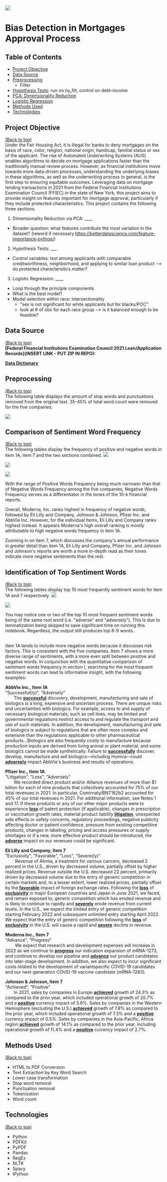 # 
<img src="https://www.vidyard.com/media/real-estate-video-marketing-1920x1080-1.jpg">

# Bias Detection in Mortgages Approval Process

## Table of Contents
- [Project Objective](#project-objective)
- [Data Source](#data-source) 
- [Preprocessing](#preprocessing) 
    - Filter
- [Hypothesis Tests](#hypothesis-tests): run on ny_filt, control on debt-income
- [PCA: Dimensionality Reduction](#pca-dimensionality-reduction)  
- [Logistic Regression](#logistic-regression)  
- [Methods Used](#methods-used)
- [Technologies](#technologies)

## Project Objective
[(Back to top)](#table-of-contents)
<br>
Under the Fair Housing Act, it is illegal for banks to deny mortgages on the basis of race, color, religion, national origin, handicap, familial status or sex of the applicant. The rise of Automated Underwriting Systems (AUS) enables algorithms to decide on mortgage applications faster than the traditionally manual review process. However, as financial institutions move towards more data-driven processes, understanding the underlying biases in these algorithms, as well as the underwriting process in general, is the first step to ensuring equitable outcomes. Leveraging data on mortgage lending transactions in 2021 from the Federal Financial Institutions Examination Council (FFIEC) in the state of New York, this project aims to provide insight on 
features important for mortgage approval, particularly if they include protected characteristics. This project contains the following three sections. 

1. Dimensionality Reduction via PCA: ____ <br>
- Broader question: what features contribute the most variation in the dataset? (reword if necessary https://betterdatascience.com/feature-importance-python/)

2. Hypothesis Tests: ___ <br>
- Control variables: test among applicants with comparable creditworthiness, neighborhood, and applying to similar loan product --> do protected characteristics matter? 



3. Logistic Regression: ____ <br>
- Loop through the principle components 
- What is the best model? 
- Model selection within race: intersectionality
    - "sex is not significant for white applicants but for blacks/POC"
    - look at # of obs for each race group --> is it balanced enough to be feasible? 


## Data Source
[(Back to top)](#table-of-contents)
<br>
**[Federal Financial Institutions Examination Council 2021 Loan/Application Records](INSERT LINK - PUT ZIP IN REPO):** <br>

**[Data Dictionary](https://ffiec.cfpb.gov/documentation/2021/lar-data-fields)** <br>

## Preprocessing
[(Back to top)](#table-of-contents)
<br>
The following table displays the amount of stop words and punctuations removed from the original text. 35-45% of total word count were removed for the five companies. 

  <img src="https://github.com/jchen9619/Sentiment-Analysis-for-SEC-10-k-Reports/blob/main/img/stopwords.png" />
</p>

## Comparison of Sentiment Word Frequency
[(Back to top)](#table-of-contents)
<br>
The following tables display the frequency of positive and negative words in item 1A, item 7 and the two sections combined. 
  <img src="https://github.com/jchen9619/Sentiment-Analysis-for-SEC-10-k-Reports/blob/main/img/1afreq.png" />
</p>
  <img src="https://github.com/jchen9619/Sentiment-Analysis-for-SEC-10-k-Reports/blob/main/img/7freq.png" />
</p>
  <img src="https://github.com/jchen9619/Sentiment-Analysis-for-SEC-10-k-Reports/blob/main/img/totalfreq.png" />
</p>
With the range of Positive Words Frequency being much narrower than that of Negative Words Frequency among the five companies, Negative Words Frequency serves as a differentiator in the tones of the 10-k financial reports.

Overall, Moderna, Inc. ranks highest in frequency of negative words, followed by Eli Lilly and Company, Johnson & Johnson, Pfizer Inc. and AbbVie Inc. However, for the individual items, Eli Lilly and Company ranks highest instead. It appears Moderna's high overall ranking is mostly attributable to high negative words frequency in item 1A. <br>

Zooming in on item 7, which discusses the company's annual performance in greater detail than item 1A, Eli Lilly and Company, Pfizer Inc. and Johnson and Johnson's reports are worth a more in-depth read as their tones indicate more negative sentiments than the rest. <br>

## Identification of Top Sentiment Words
[(Back to top)](#table-of-contents)
<br>
The following tables display top 10 most frequently sentiment words for item 1A and 7 respectively. 
  <img src="https://github.com/jchen9619/Sentiment-Analysis-for-SEC-10-k-Reports/blob/main/img/1a%20top10.png" />
</p>
  <img src="https://github.com/jchen9619/Sentiment-Analysis-for-SEC-10-k-Reports/blob/main/img/7%20top10.png" />
</p>
You may notice one or two of the top 10 most frequent sentiment words being of the same root word (i.e. "adverse" and "adversely"). This is due to lemmatization being skipped to save significant time on running this notebook. Regardless, the output still produces top 8-9 words. <br>
    <br>
   
Item 1A tends to include more negative words because it discusses risk factors. This is consistent with the five companies. </mark> Item 7 shows a more diverse range of sentiments, with a more even split between positive and negative words. In conjunction with the quantitative comparison of sentiment words frequency in section I, searching for the most frequent sentiment words can lead to informative insight, with the following examples: 
    
**AbbVie Inc., Item 1A** <br>
"Successful(ly)", "Adversely"<br>
&nbsp;&nbsp;&nbsp;&nbsp;&nbsp;&nbsp;&nbsp;The <ins>**successful**</ins> discovery, development, manufacturing and sale of biologics is a long, expensive and uncertain process. There are unique risks and uncertainties with biologics. For example, access to and supply of necessary biological materials, such as cell lines, may be limited and governmental regulations restrict access to and regulate the transport and use of such materials. In addition, the development, manufacturing and sale of biologics is subject to regulations that are often more complex and extensive than the regulations applicable to other pharmaceutical products...Biologics are also frequently costly to manufacture because production inputs are derived from living animal or plant material, and some biologics cannot be made synthetically. Failure to <ins>**successfully**</ins> discover, develop, manufacture and sell biologics—including Humira—could <ins>**adversely**</ins> impact AbbVie's business and results of operations.  

**Pfizer Inc., Item 1A** <br>
"Litigation", "Loss", "Adversely"<br>
&nbsp;&nbsp;&nbsp;&nbsp;&nbsp;&nbsp;&nbsp;We recorded direct product and/or Alliance revenues of more than $1 billion for each of nine products that collectively accounted for 75% of our total revenues in 2021. In particular, Comirnaty/BNT162b2 accounted for 45% of our total revenues in 2021. For additional information, see Notes 1 and 17. If these products or any of our other major products were to experience <ins>**loss**</ins> of patent protection (if applicable), changes in prescription or vaccination growth rates, material product liability <ins>**litigation**</ins>, unexpected side effects or safety concerns, regulatory proceedings, negative publicity affecting doctor or patient confidence, pressure from existing competitive products, changes in labeling, pricing and access pressures or supply shortages or if a new, more effective product should be introduced, the <ins>**adverse**</ins> impact on our revenues could be significant.
    
**Eli Lilly and Company, Item 7** <br>
"Exclusivity", "Favorable", "Loss", "Severe(ly)" <br>
&nbsp;&nbsp;&nbsp;&nbsp;&nbsp;&nbsp;&nbsp; Revenue of Alimta, a treatment for various cancers, decreased 2 percent in the U.S., driven by decreased volume, partially offset by higher realized prices. Revenue outside the U.S. decreased 22 percent, primarily driven by decreased volume due to the entry of generic competition in certain markets and, to a lesser extent, lower realized prices, partially offset by the <ins>**favorable**</ins> impact of foreign exchange rates. Following the <ins>**loss**</ins> of <ins>**exclusivity**</ins> in major European countries and Japan in June 2021, we faced, and remain exposed to, generic competition which has eroded revenue and is likely to continue to rapidly and <ins>**severely**</ins> erode revenue from current levels. In the U.S., we expect the limited entry of generic competition starting February 2022 and subsequent unlimited entry starting April 2022. We expect that the entry of generic competition following the <ins>**loss**</ins> of <ins>**exclusivity**</ins> in the U.S. will cause a rapid and <ins>**severe**</ins> decline in revenue.    

**Moderna Inc., Item 7** <br>
"Advance", "Progress" <br>
&nbsp;&nbsp;&nbsp;&nbsp;&nbsp;&nbsp;&nbsp; We expect that research and development expenses will increase in 2022 as we continue to <ins>**progress**</ins> our indication expansion of mRNA-1273, and continue to develop our pipeline and <ins>**advance**</ins> our product candidates into later-stage development. In addition, we also expect to incur significant costs related to the development of variantspecific COVID-19 candidates and our next-generation COVID-19 vaccine candidate (mRNA-1283).
  
**Johnson & Johnson, Item 7** <br>
"Achieved", "Positive"  <br>
&nbsp;&nbsp;&nbsp;&nbsp;&nbsp;&nbsp;&nbsp;In 2021, sales by companies in Europe <ins>**achieved**</ins> growth of 24.3% as compared to the prior year, which included operational growth of 20.7% and a <ins>**positive**</ins> currency impact of 3.6%. Sales by companies in the Western Hemisphere (excluding the U.S.) <ins>**achieved**</ins> growth of 7.8% as compared to the prior year, which included operational growth of 7.3% and a <ins>**positive**</ins> currency impact of 0.5%. Sales by companies in the Asia-Pacific, Africa region <ins>**achieved**</ins> growth of 14.1% as compared to the prior year, including operational growth of 11.4% and a <ins>**positive**</ins> currency impact of 2.7%. 

## Methods Used
[(Back to top)](#table-of-contents)
<br>
- HTML to PDF Conversion
- Text Extraction by Key Word Search
- Lower case transformation
- Stop word removal
- Punctuation removal
- Tokenization
- Word count

## Technologies
[(Back to top)](#table-of-contents)
<br>
- Python
- PDFKit
- PyPDF
- Pandas
- RegEx
- NLTK
- Spacy
- IPython

